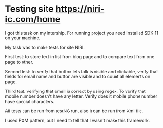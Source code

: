 # Testing site https://niri-ic.com/home

I got this task on my intership. For running project you need installed SDK 11 on your machine.

My task was to make tests for site NIRI. 

First test: to store text in list from blog page and to compare text from one page to other.

Second test: to verify that button lets talk is visible and clickable, verify that fields for email name and button are visible and to count all elements on page.

Third test: verifying that email is correct by using regex. To verify that mobile number doesn't have any letter. Verify does it mobile phone number have special characters.

All tests can be run from testNG run, also it can be run from Xml file.

I used POM pattern, but I need to tell that I wasn't  make this framework.

